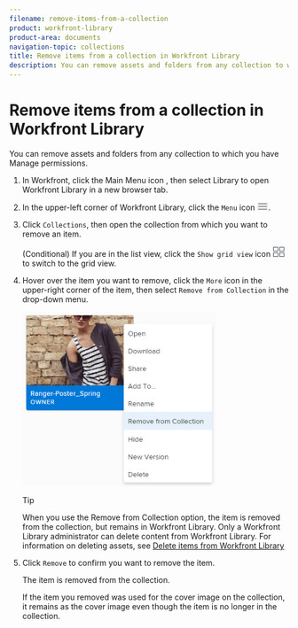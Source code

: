 ```yaml
---
filename: remove-items-from-a-collection
product: workfront-library
product-area: documents
navigation-topic: collections
title: Remove items from a collection in Workfront Library
description: You can remove assets and folders from any collection to which you have Manage permissions.
---
```


# Remove items from a collection in Workfront Library

You can remove assets and folders from any collection to which you have Manage permissions.

1. In Workfront, click the Main Menu icon , then select Library to open Workfront Library in a new browser tab. 
1. In the upper-left corner of Workfront Library, click the `Menu` icon ![](assets/library-menu-icon.png).
1. Click `Collections`, then open the collection from which you want to remove an item.

   (Conditional) If you are in the list view, click the `Show grid view` icon ![](assets/grid-view-icon.png) to switch to the grid view.

1. Hover over the item you want to remove, click the `More` icon in the upper-right corner of the item, then select `Remove from Collection` in the drop-down menu.

   ![](assets/remove-from-collection-350x315.png)

   >[!TIP]
   >
   >When you use the Remove from Collection option, the item is removed from the collection, but remains in Workfront Library. Only a Workfront Library administrator can delete content from Workfront Library. For information on deleting assets, see [Delete items from Workfront Library](../../../workfront-library/content-management/delete-items.md)

1. Click `Remove` to confirm you want to remove the item.

   The item is removed from the collection.

   If the item you removed was used for the cover image on the collection, it remains as the cover image even though the item is no longer in the collection.

